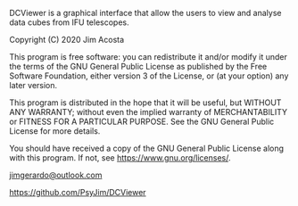 DCViewer is a graphical interface that allow the users to view and analyse 
data cubes from IFU telescopes. 

Copyright (C) 2020  Jim Acosta

This program is free software: you can redistribute it and/or modify
it under the terms of the GNU General Public License as published by
the Free Software Foundation, either version 3 of the License, or
(at your option) any later version.

This program is distributed in the hope that it will be useful,
but WITHOUT ANY WARRANTY; without even the implied warranty of
MERCHANTABILITY or FITNESS FOR A PARTICULAR PURPOSE.  See the
GNU General Public License for more details.

You should have received a copy of the GNU General Public License
along with this program.  If not, see <https://www.gnu.org/licenses/>.

jimgerardo@outlook.com
    
<https://github.com/PsyJim/DCViewer>
